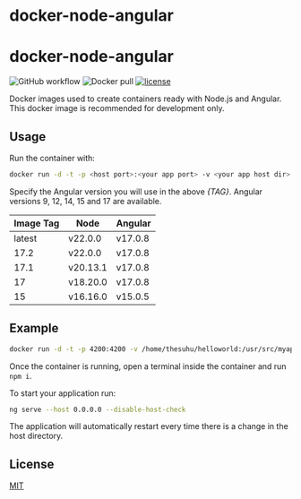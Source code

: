 # docker-node-angular
# docker-node-angular

![GitHub workflow](https://github.com/thesuhu/docker-node-angular/actions/workflows/docker-image.yml/badge.svg) 
![Docker pull](https://img.shields.io/docker/pulls/thesuhu/docker-node-angular) 
[![license](https://img.shields.io/github/license/thesuhu/docker-node-angular)](https://github.com/thesuhu/docker-node-angular/blob/master/LICENSE)

Docker images used to create containers ready with Node.js and Angular. This docker image is recommended for development only.

## Usage

Run the container with:

```sh
docker run -d -t -p <host port>:<your app port> -v <your app host dir>:/usr/src/myapp --name <your container name> thesuhu/docker-node-angular:{TAG}
```

Specify the Angular version you will use in the above *{TAG}*. Angular versions 9, 12, 14, 15 and 17 are available.

| Image Tag | Node     | Angular  |
|-----------|----------|----------|
| latest    | v22.0.0  | v17.0.8  |
| 17.2      | v22.0.0  | v17.0.8  |
| 17.1      | v20.13.1 | v17.0.8  |
| 17        | v18.20.0 | v17.0.8  |
| 15        | v16.16.0 | v15.0.5  |

## Example

```sh
docker run -d -t -p 4200:4200 -v /home/thesuhu/helloworld:/usr/src/myapp --name frontend thesuhu/docker-node-angular:17
```

Once the container is running, open a terminal inside the container and run `npm i`.

To start your application run:

```sh
ng serve --host 0.0.0.0 --disable-host-check
```

The application will automatically restart every time there is a change in the host directory.

## License

[MIT](https://github.com/thesuhu/docker-node-angular/blob/master/LICENSE)

